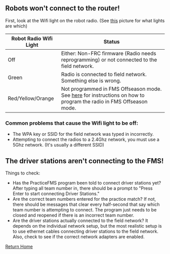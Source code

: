 ## Robots won't connect to the router!
First, look at the Wifi light on the robot radio. (See [this](http://wpilib.screenstepslive.com/s/currentCS/m/troubleshooting/l/599674-status-light-quick-reference#OpenMeshRadio) picture for what lights are which)

| Robot Radio Wifi Light | Status
|---|---|
| Off | Either: Non-FRC firmware (Radio needs reprogramming) or not connected to the field network. |
| Green | Radio is connected to field network. Something else is wrong.
| Red/Yellow/Orange | Not programmed in FMS Offseason mode. See [here](Quickstart.md#step-3-program-robot-radios) for instructions on how to program the radio in FMS Offseason mode. |

### Common problems that cause the Wifi light to be off:
* The WPA key or SSID for the field network was typed in incorrectly.
* Attempting to connect the radios to a 2.4Ghz network, you must use a 5Ghz network. (It's usually a different SSID)

## The driver stations aren't connecting to the FMS!
Things to check:
* Has the PracticeFMS program been told to connect driver stations yet? After typing all team number in, there should be a prompt to "Press Enter to start connecting Driver Stations."
* Are the correct team numbers entered for the practice match? If not, there should be messages that clear every half-second that say which team number is attempting to connect. The program just needs to be closed and reopened if there is an incorrect team number.
* Are the driver stations actually connected to the field network? It depends on the individual network setup, but the most realistic setup is to use ethernet cables connecting driver stations to the field network. Also, check to see if the correct network adapters are enabled.

[Return Home](index.md)